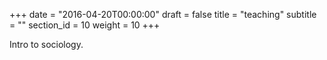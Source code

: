 +++
date = "2016-04-20T00:00:00"
draft = false
title = "teaching"
subtitle = ""
section_id = 10
weight = 10
+++

Intro to sociology.